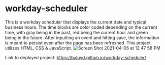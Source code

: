 # workday-scheduler
This is a workday scheduler that displays the current date and typical business hours. The time blocks are color coded depending on the current time, with gray being in the past, red being the current hour and green being in the future. After inputting an event and hitting save, the information is meant to persist even after the page has been refreshed.
This project utilizes HTML, CSS & JavaScript.
![Screen Shot 2021-04-06 at 12 47 58 PM](https://user-images.githubusercontent.com/78614719/113748779-e7bca600-96d6-11eb-92aa-9d9161cc8914.png)

Link to deployed project: https://baloyd.github.io/workday-scheduler/
